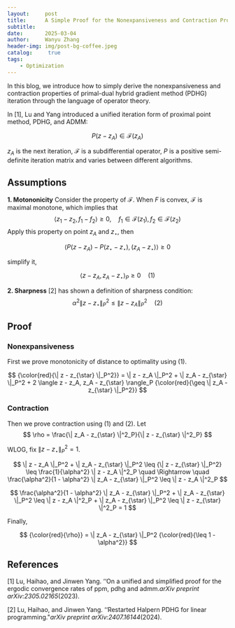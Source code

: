 ```yaml
---
layout:     post
title:      A Simple Proof for the Nonexpansiveness and Contraction Properties of PDHG
subtitle:   
date:       2025-03-04
author:     Wanyu Zhang
header-img: img/post-bg-coffee.jpeg
catalog: 	 true
tags:
    - Optimization
---
```


In this blog, we introduce how to simply derive the nonexpansiveness and contraction properties of primal-dual hybrid gradient method (PDHG) iteration through the language of operator theory.

In [1], Lu and Yang introduced a unified iteration form of proximal point method, PDHG, and ADMM:

$$
P (z - z_A) \in \mathcal{F} (z_A)
$$

$z_A$ is the next iteration, $\mathcal{F}$ is a subdifferential operator, $P$ is a positive semi-definite iteration matrix and varies between different algorithms. 

## Assumptions

**1. Motononicity** Consider the property of $\mathcal{F}$. When $F$ is convex, $\mathcal{F}$ is maximal monotone, which implies that
$$
\langle z_1 - z_2, f_1 - f_2 \rangle \geq 0, \quad f_1 \in \mathcal{F} (z_1), f_2 \in
   \mathcal{F} (z_2)
$$
Apply this property on point $z_A$ and $z_{\star}$, then

$$
\langle P (z - z_A) - P (z_{\star} - z_{\star}), (z_A - z_{\star}) \rangle
   \geq 0
$$

simplify it,

$$
\langle z - z_A, z_A - z_{\star} \rangle_P \geq 0 \quad (1)
$$

**2. Sharpness** [2] has shown a definition of sharpness condition:
$$
\alpha^2 \| z - z_{\star} \|^2_P \leq \| z - z_A \|^2_P  \quad (2)
$$

## Proof

### Nonexpansiveness

First we prove monotonicity of distance to optimality using (1).

$$
{\color{red}{\| z - z_{\star} \|_P^2}} = \| z - z_A \|_P^2 + \| z_A -
  z_{\star} \|_P^2 + 2 \langle z - z_A, z_A - z_{\star} \rangle_P
  {\color{red}{\geq \| z_A - z_{\star} \|_P^2}}
$$

### Contraction

Then we prove contraction using (1) and (2). Let
$$
\rho = \frac{\| z_A - z_{\star} \|^2_P}{\| z - z_{\star} \|^2_P}
$$


WLOG, fix $\| z - z_{\star} \|^2_P = 1$.

$$
\| z - z_A \|_P^2 + \| z_A - z_{\star} \|_P^2 \leq
   {\| z - z_{\star} \|_P^2} \leq
   \frac{1}{\alpha^2} \| z - z_A \|^2_P \quad \Rightarrow \quad
   \frac{\alpha^2}{1 - \alpha^2} \| z_A - z_{\star} \|_P^2 \leq \| z - z_A \|^2_P
$$

$$
\frac{\alpha^2}{1 - \alpha^2} \| z_A - z_{\star} \|_P^2 + \| z_A -
   z_{\star} \|_P^2 \leq \| z - z_A \|^2_P + \| z_A - z_{\star} \|_P^2 \leq \|
   z - z_{\star} \|^2_P = 1
$$

Finally,

$$
 {\color{red}{\rho}} = \| z_A - z_{\star} \|_P^2 {\color{red}{\leq 1 -
   \alpha^2}} 
$$

## References

[1] Lu, Haihao, and Jinwen Yang. ‘‘On a unified and simplified proof for the ergodic convergence rates of ppm, pdhg and admm.*arXiv preprint arXiv:2305.02165*(2023).

[2] Lu, Haihao, and Jinwen Yang. ‘‘Restarted Halpern PDHG for linear programming."*arXiv preprint arXiv:2407.16144*(2024).

